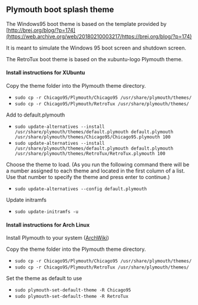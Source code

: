 ## Plymouth boot splash theme

The Windows95 boot theme is based on the template provided by [http://brej.org/blog/?p=174](https://web.archive.org/web/20180210003217/https://brej.org/blog/?p=174)

It is meant to simulate the Windows 95 boot screen and shutdown screen.

The RetroTux boot theme is based on the xubuntu-logo Plymouth theme.

#### Install instructions for XUbuntu
Copy the theme folder into the Plymouth theme directory.

- `sudo cp -r Chicago95/Plymouth/Chicago95 /usr/share/plymouth/themes/`
- `sudo cp -r Chicago95/Plymouth/RetroTux /usr/share/plymouth/themes/`

Add to default.plymouth

- `sudo update-alternatives --install /usr/share/plymouth/themes/default.plymouth default.plymouth /usr/share/plymouth/themes/Chicago95/Chicago95.plymouth 100`
- `sudo update-alternatives --install /usr/share/plymouth/themes/default.plymouth default.plymouth /usr/share/plymouth/themes/RetroTux/RetroTux.plymouth 100`

Choose the theme to load. (As you run the following command there will be a number assigned to each theme and located in the first column of a list. Use that number to specify the theme and press enter to continue.)

- `sudo update-alternatives --config default.plymouth`

Update initramfs

- `sudo update-initramfs -u`

#### Install instructions for Arch Linux

Install Plymouth to your system ([ArchWiki](https://wiki.archlinux.org/index.php/Plymouth#Installation))

Copy the theme folder into the Plymouth theme directory.

- `sudo cp -r Chicago95/Plymouth/Chicago95 /usr/share/plymouth/themes/`
- `sudo cp -r Chicago95/Plymouth/RetroTux /usr/share/plymouth/themes/`

Set the theme as default to use

- `sudo plymouth-set-default-theme -R Chicago95`
- `sudo plymouth-set-default-theme -R RetroTux`
